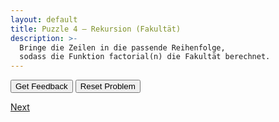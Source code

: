 ```yaml
---
layout: default
title: Puzzle 4 – Rekursion (Fakultät)
description: >-
  Bringe die Zeilen in die passende Reihenfolge,
  sodass die Funktion factorial(n) die Fakultät berechnet.
---
```


<div id="p4-trash" class="sortable-code"></div>
<div id="p4-work"  class="sortable-code"></div>
<div style="clear: both;"></div>

<p>
  <input id="p4-feedback" value="Get Feedback"  type="button" />
  <input id="p4-reset"    value="Reset Problem" type="button" />
</p>

<script type="text/javascript">
(function () {
  var initial =
    "def factorial(n):\n" +
    "    if n == 0:\n" +
    "        return 1\n" +
    "    else:\n" +
    "        return n * factorial(n - 1)\n" +
    "return 0  #distractor\n" +
    "print(factorial(5))";

  var pp = new ParsonsWidget({
    sortableId: "p4-work",
    trashId:    "p4-trash",
    grader:     ParsonsWidget._graders.LineBasedGrader,
    can_indent: true,
    x_indent:   50,
    lang:       "en",
    max_wrong_lines: 10
  });
  pp.init(initial);
  pp.shuffleLines();
  $("#p4-reset").click(function (e) { e.preventDefault(); pp.shuffleLines(); });
  $("#p4-feedback").click(function (e) { e.preventDefault(); pp.getFeedback(); });
})();
</script>

[Next](./aufg5.html)
